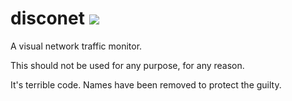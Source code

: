 disconet ![](https://api.travis-ci.org/Sarten-X/disconet.svg)
========

A visual network traffic monitor.

This should not be used for any purpose, for any reason.

It's terrible code. Names have been removed to protect the guilty.
